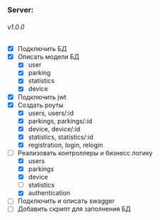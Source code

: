 ### Server:
###### v1.0.0

- [x] Подключить БД
- [x] Описать модели БД
    - [x] user
    - [x] parking
    - [x] statistics
    - [x] device
- [x] Подключить jwt
- [x] Создать роуты
    - [x] users, users/:id
    - [x] parkings, parkings/:id
    - [x] device, device/:id
    - [x] statistics, statistics/:id
    - [x] registration, login, relogin
- [ ] Реализовать контроллеры и бизнесс логику
    - [x] users
    - [x] parkings
    - [x] device
    - [ ] statistics
    - [x] authentication
- [ ] Подключить и описать swagger
- [ ] Добавить скрипт для заполнения БД